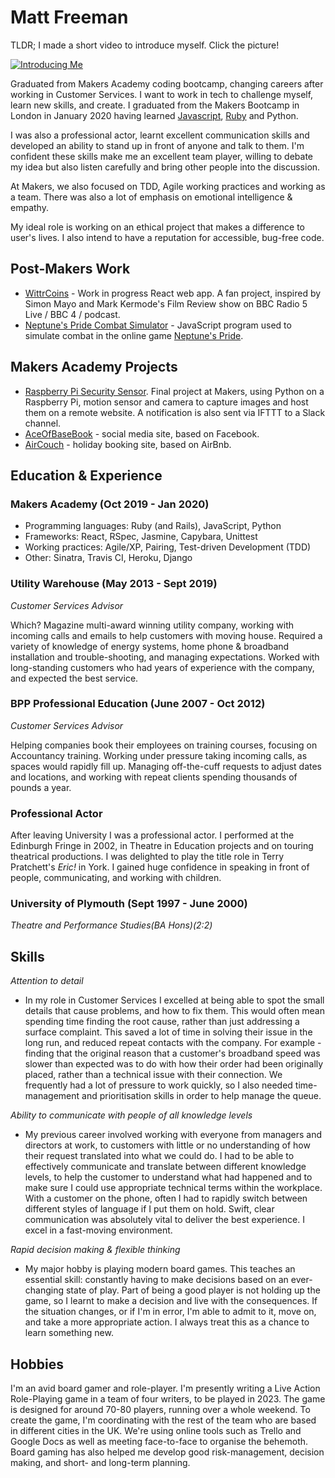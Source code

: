 # Matt Freeman

TLDR; I made a short video to introduce myself. Click the picture!

[![Introducing Me](http://img.youtube.com/vi/_aUAFTtptOY/0.jpg)](http://www.youtube.com/watch?v=_aUAFTtptOY "Introducing Me")

Graduated from Makers Academy coding bootcamp, changing careers after working in Customer Services. I want to work in tech to challenge myself, learn new skills, and create. I graduated from the Makers Bootcamp in London in January 2020 having learned [Javascript](https://github.com/mattfreeman-london/javascript-practice), [Ruby](https://github.com/mattfreeman-london/bank_tech_test) and Python.

I was also a professional actor, learnt excellent communication skills and developed an ability to stand up in front of anyone and talk to them. I'm confident these skills make me an excellent team player, willing to debate my idea but also listen carefully and bring other people into the discussion. 

At Makers, we also focused on TDD, Agile working practices and working as a team. There was also a lot of emphasis on emotional intelligence & empathy. 

My ideal role is working on an ethical project that makes a difference to user's lives. I also intend to have a reputation for accessible, bug-free code.

## Post-Makers Work

- [WittrCoins](https://github.com/benfurber/wittrcoin-web) - Work in progress React web app. A fan project, inspired by Simon Mayo and Mark Kermode's Film Review show on BBC Radio 5 Live / BBC 4 / podcast. 
- [Neptune's Pride Combat Simulator](https://github.com/mattfreeman-london/neptunes-pride) - JavaScript program used to simulate combat in the online game [Neptune's Pride](https://np.ironhelmet.com/#landing). 

## Makers Academy Projects

- [Raspberry Pi Security Sensor](https://github.com/mattfreeman-london/RPI-Security-Sensor). Final project at Makers, using Python on a Raspberry Pi, motion sensor and camera to capture images and host them on a remote website. A notification is also sent via IFTTT to a Slack channel. 
- [AceOfBaseBook](https://github.com/mattfreeman-london/acebook-AceofBaseBook) - social media site, based on Facebook.
- [AirCouch](https://github.com/mattfreeman-london/acebook-AceofBaseBook) - holiday booking site, based on AirBnb.

## Education & Experience

### Makers Academy (Oct 2019 - Jan 2020)

- Programming languages: Ruby (and Rails), JavaScript, Python
- Frameworks: React, RSpec, Jasmine, Capybara, Unittest
- Working practices: Agile/XP, Pairing, Test-driven Development (TDD)
- Other: Sinatra, Travis CI, Heroku, Django

### Utility Warehouse (May 2013 - Sept 2019)

*Customer Services Advisor*

Which? Magazine multi-award winning utility company, working with incoming calls and emails to help customers with moving house. Required a variety of knowledge of energy systems, home phone & broadband installation and trouble-shooting, and managing expectations. Worked with long-standing customers who had years of experience with the company, and expected the best service.

### BPP Professional Education (June 2007 - Oct 2012)

*Customer Services Advisor*

Helping companies book their employees on training courses, focusing on Accountancy training. Working under pressure taking incoming calls, as spaces would rapidly fill up. Managing off-the-cuff requests to adjust dates and locations, and working with repeat clients spending thousands of pounds a year.

### Professional Actor

After leaving University I was a professional actor. I performed at the Edinburgh Fringe in 2002, in Theatre in Education projects and on touring theatrical productions. I was delighted to play the title role in Terry Pratchett's *Eric!* in York. I gained huge confidence in speaking in front of people, communicating, and working with children.

### University of Plymouth (Sept 1997 - June 2000)

*Theatre and Performance Studies(BA Hons)(2:2)*

## Skills

*Attention to detail*
- In my role in Customer Services I excelled at being able to spot the small details that cause problems, and how to fix them. This would often mean spending time finding the root cause, rather than just addressing a surface complaint. This saved a lot of time in solving their issue in the long run, and reduced repeat contacts with the company. For example - finding that the original reason that a customer's broadband speed was slower than expected was to do with how their order had been originally placed, rather than a technical issue with their connection. We frequently had a lot of pressure to work quickly, so I also needed time-management and prioritisation skills in order to help manage the queue.

*Ability to communicate with people of all knowledge levels*
- My previous career involved working with everyone from managers and directors at work, to customers with little or no understanding of how their request translated into what we could do. I had to be able to effectively communicate and translate between different knowledge levels, to help the customer to understand what had happened and to make sure I could use appropriate technical terms within the workplace. With a customer on the phone, often I had to rapidly switch between different styles of language if I put them on hold. Swift, clear communication was absolutely vital to deliver the best experience. I excel in a fast-moving environment.

*Rapid decision making & flexible thinking*
- My major hobby is playing modern board games. This teaches an essential skill: constantly having to make decisions based on an ever-changing state of play. Part of being a good player is not holding up the game, so I learnt to make a decision and live with the consequences. If the situation changes, or if I'm in error, I'm able to admit to it, move on, and take a more appropriate action. I always treat this as a chance to learn something new.

## Hobbies
I'm an avid board gamer and role-player. I'm presently writing a Live Action Role-Playing game in a team of four writers, to be played in 2023. The game is designed for around 70-80 players, running over a whole weekend. To create the game, I'm coordinating with the rest of the team who are based in different cities in the UK. We're using online tools such as Trello and Google Docs as well as meeting face-to-face to organise the behemoth.
Board gaming has also helped me develop good risk-management, decision making, and short- and long-term planning.
